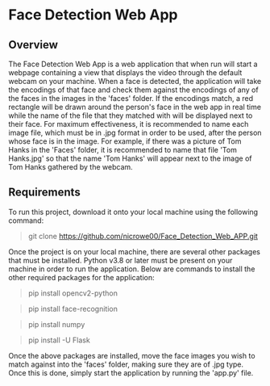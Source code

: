 # Face Detection Web App

## Overview

The Face Detection Web App is a web application that when run will start a webpage containing a view that displays the video through the default webcam on your machine. When a face is detected, the application will take the encodings of that face and check them against the encodings of any of the faces in the images in the 'faces' folder. If the encodings match, a red rectangle will be drawn around the person's face in the web app in real time while the name of the file that they matched with will be displayed next to their face. For maximum effectiveness, it is recommended to name each image file, which must be in .jpg format in order to be used, after the person whose face is in the image. For example, if there was a picture of Tom Hanks in the 'Faces' folder, it is recommended to name that file 'Tom Hanks.jpg' so that the name 'Tom Hanks' will appear next to the image of Tom Hanks gathered by the webcam.

## Requirements

To run this project, download it onto your local machine using the following command:
> git clone https://github.com/nicrowe00/Face_Detection_Web_APP.git

Once the project is on your local machine, there are several other packages that must be installed. Python v3.8 or later must be present on your machine in order to run the application. Below are commands to install the other required packages for the application:

>pip install opencv2-python

>pip install face-recognition

>pip install numpy

>pip install -U Flask

Once the above packages are installed, move the face images you wish to match against into the 'faces' folder, making sure they are of .jpg type.
Once this is done, simply start the application by running the 'app.py' file.